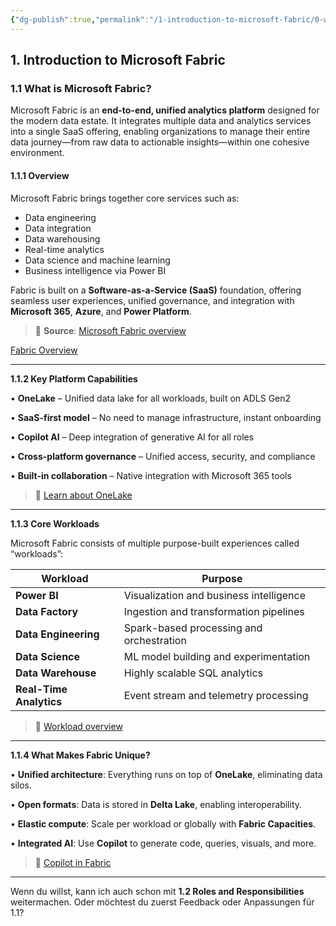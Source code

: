 ```yaml
---
{"dg-publish":true,"permalink":"/1-introduction-to-microsoft-fabric/0-what-is-microsoft-fabric/"}
---
```



## 1. Introduction to Microsoft Fabric
### 1.1 What is Microsoft Fabric?
Microsoft Fabric is an **end-to-end, unified analytics platform** designed for the modern data estate. It integrates multiple data and analytics services into a single SaaS offering, enabling organizations to manage their entire data journey—from raw data to actionable insights—within one cohesive environment.
#### 1.1.1 Overview
Microsoft Fabric brings together core services such as:

- Data engineering
- Data integration
- Data warehousing
- Real-time analytics
- Data science and machine learning
- Business intelligence via Power BI

Fabric is built on a **Software-as-a-Service (SaaS)** foundation, offering seamless user experiences, unified governance, and integration with **Microsoft 365**, **Azure**, and **Power Platform**.

> 🔗 **Source**: [Microsoft Fabric overview](https://learn.microsoft.com/en-us/fabric/fundamentals/microsoft-fabric-overview)

 [Fabric Overview](https://learn.microsoft.com/en-us/fabric/fundamentals/media/microsoft-fabric-overview/fabric-architecture.png)

---

**1.1.2 Key Platform Capabilities**

• **OneLake** – Unified data lake for all workloads, built on ADLS Gen2

• **SaaS-first model** – No need to manage infrastructure, instant onboarding

• **Copilot AI** – Deep integration of generative AI for all roles

• **Cross-platform governance** – Unified access, security, and compliance

• **Built-in collaboration** – Native integration with Microsoft 365 tools

  

> 🔗 [Learn about OneLake](https://learn.microsoft.com/en-us/fabric/onelake/onelake-overview)

---

**1.1.3 Core Workloads**

  

Microsoft Fabric consists of multiple purpose-built experiences called “workloads”:

|**Workload**|**Purpose**|
|---|---|
|**Power BI**|Visualization and business intelligence|
|**Data Factory**|Ingestion and transformation pipelines|
|**Data Engineering**|Spark-based processing and orchestration|
|**Data Science**|ML model building and experimentation|
|**Data Warehouse**|Highly scalable SQL analytics|
|**Real-Time Analytics**|Event stream and telemetry processing|

> 🔗 [Workload overview](https://learn.microsoft.com/en-us/fabric/get-started/fabric-trial#fabric-workloads)

---

**1.1.4 What Makes Fabric Unique?**

• **Unified architecture**: Everything runs on top of **OneLake**, eliminating data silos.

• **Open formats**: Data is stored in **Delta Lake**, enabling interoperability.

• **Elastic compute**: Scale per workload or globally with **Fabric Capacities**.

• **Integrated AI**: Use **Copilot** to generate code, queries, visuals, and more.

  

> 🔗 [Copilot in Fabric](https://learn.microsoft.com/en-us/fabric/copilot/copilot-overview)

---

Wenn du willst, kann ich auch schon mit **1.2 Roles and Responsibilities** weitermachen. Oder möchtest du zuerst Feedback oder Anpassungen für 1.1?